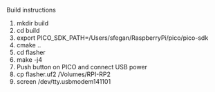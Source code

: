 Build instructions

1. mkdir build
2. cd build
3. export PICO_SDK_PATH=/Users/sfegan/RaspberryPi/pico/pico-sdk
4. cmake ..
5. cd flasher
6. make -j4
7. Push button on PICO and connect USB power
8. cp flasher.uf2 /Volumes/RPI-RP2
9. screen /dev/tty.usbmodem141101
